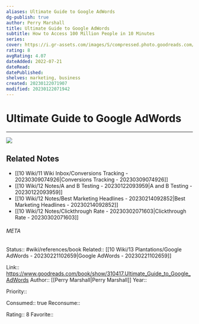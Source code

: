 ```yaml
---
aliases: Ultimate Guide to Google AdWords
dg-publish: true
author: Perry Marshall
title: Ultimate Guide to Google AdWords
subtitle: How to Access 100 Million People in 10 Minutes
series: 
cover: https://i.gr-assets.com/images/S/compressed.photo.goodreads.com/books/1436630965l/310417._SX318_.jpg
rating: 8
avgRating: 4.07
dateAdded: 2022-07-21
dateRead: 
datePublished: 
shelves: marketing, business
created: 20230122071907
modified: 20230122071942
---
```

# Ultimate Guide to Google AdWords
---
![](https://i.gr-assets.com/images/S/compressed.photo.goodreads.com/books/1436630965l/310417._SX318_.jpg)

## Related Notes
- [[10 Wiki/11 Wiki Inbox/Conversions Tracking - 20230309074926\|Conversions Tracking - 20230309074926]]
- [[10 Wiki/12 Notes/A and B Testing - 20230122093959\|A and B Testing - 20230122093959]]
- [[10 Wiki/12 Notes/Best Marketing Headlines - 20230214092852\|Best Marketing Headlines - 20230214092852]]
- [[10 Wiki/12 Notes/Clickthrough Rate - 20230302071603\|Clickthrough Rate - 20230302071603]]




###### META
Status:: #wiki/references/book
Related:: [[10 Wiki/13 Plantations/Google AdWords - 20230221102659\|Google AdWords - 20230221102659]]

Link:: https://www.goodreads.com/book/show/310417.Ultimate_Guide_to_Google_AdWords
Author:: [[Perry Marshall\|Perry Marshall]]
Year:: 

Priority:: 

Consumed:: true
Reconsume:: 

Rating:: 8
Favorite:: 
